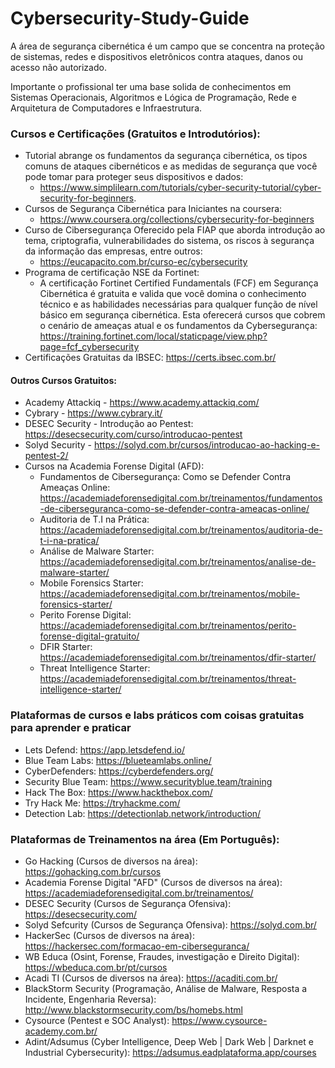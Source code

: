 # Cybersecurity-Study-Guide

A área de segurança cibernética é um campo que se concentra na proteção de sistemas, redes e dispositivos eletrônicos contra ataques, danos ou acesso não autorizado. 
<p>
Importante o profissional ter uma base solida de conhecimentos em Sistemas Operacionais, Algoritmos e Lógica de Programação, Rede e Arquitetura de Computadores e Infraestrutura. 
<p/>
  
### Cursos e Certificações (Gratuitos e Introdutórios):

- Tutorial abrange os fundamentos da segurança cibernética, os tipos comuns de ataques cibernéticos e as medidas de segurança que você pode tomar para proteger seus dispositivos e dados:
  - https://www.simplilearn.com/tutorials/cyber-security-tutorial/cyber-security-for-beginners.
- Cursos de Segurança Cibernética para Iniciantes na coursera:
    - https://www.coursera.org/collections/cybersecurity-for-beginners
- Curso de Cibersegurança Oferecido pela FIAP que aborda introdução ao tema, criptografia, vulnerabilidades do sistema, os riscos à segurança da informação das empresas, entre outros:
  - https://eucapacito.com.br/curso-ec/cybersecurity
- Programa de certificação NSE da Fortinet: 
    - A certificação Fortinet Certified Fundamentals (FCF) em Segurança Cibernética é gratuita e valida que você domina o conhecimento técnico e as habilidades necessárias para qualquer função de nível básico em segurança cibernética. Esta oferecerá cursos que cobrem o cenário de ameaças atual e os fundamentos da Cybersegurança: https://training.fortinet.com/local/staticpage/view.php?page=fcf_cybersecurity
- Certificações Gratuitas da IBSEC: https://certs.ibsec.com.br/

#### Outros Cursos Gratuitos:

- Academy Attackiq - https://www.academy.attackiq.com/
- Cybrary - https://www.cybrary.it/
- DESEC Security - Introdução ao Pentest: https://desecsecurity.com/curso/introducao-pentest
- Solyd Security - https://solyd.com.br/cursos/introducao-ao-hacking-e-pentest-2/
- Cursos na Academia Forense Digital (AFD):
  - Fundamentos de Cibersegurança: Como se Defender Contra Ameaças Online: https://academiadeforensedigital.com.br/treinamentos/fundamentos-de-ciberseguranca-como-se-defender-contra-ameacas-online/
  - Auditoria de T.I na Prática: https://academiadeforensedigital.com.br/treinamentos/auditoria-de-t-i-na-pratica/
  - Análise de Malware Starter: https://academiadeforensedigital.com.br/treinamentos/analise-de-malware-starter/
  - Mobile Forensics Starter: https://academiadeforensedigital.com.br/treinamentos/mobile-forensics-starter/
  - Perito Forense Digital: https://academiadeforensedigital.com.br/treinamentos/perito-forense-digital-gratuito/
  - DFIR Starter: https://academiadeforensedigital.com.br/treinamentos/dfir-starter/
  - Threat Intelligence Starter: https://academiadeforensedigital.com.br/treinamentos/threat-intelligence-starter/

### Plataformas de cursos e labs práticos com coisas gratuitas para aprender e praticar

- Lets Defend: https://app.letsdefend.io/
- Blue Team Labs: https://blueteamlabs.online/
- CyberDefenders: https://cyberdefenders.org/
- Security Blue Team: https://www.securityblue.team/training
- Hack The Box: https://www.hackthebox.com/
- Try Hack Me: https://tryhackme.com/
- Detection Lab: https://detectionlab.network/introduction/

### Plataformas de Treinamentos na área (Em Português):

- Go Hacking (Cursos de diversos na área): https://gohacking.com.br/cursos
- Academia Forense Digital "AFD" (Cursos de diversos na área): https://academiadeforensedigital.com.br/treinamentos/
- DESEC Security (Cursos de Segurança Ofensiva): https://desecsecurity.com/
- Solyd Sefcurity (Cursos de Segurança Ofensiva): https://solyd.com.br/
- HackerSec (Cursos de diversos na área): https://hackersec.com/formacao-em-ciberseguranca/
- WB Educa (Osint, Forense, Fraudes, investigação e Direito Digital): https://wbeduca.com.br/pt/cursos
- Acadi TI (Cursos de diversos na área):  https://acaditi.com.br/
- BlackStorm Security (Programação, Análise de Malware, Resposta a Incidente, Engenharia Reversa): http://www.blackstormsecurity.com/bs/homebs.html
- Cysource (Pentest e SOC Analyst): https://www.cysource-academy.com.br/
- Adint/Adsumus (Cyber Intelligence, Deep Web | Dark Web | Darknet e Industrial Cybersecurity): https://adsumus.eadplataforma.app/courses
